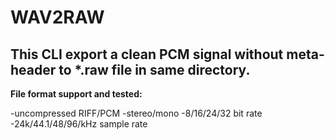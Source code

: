 # WAV2RAW 
## This CLI export a clean PCM signal without meta-header to *.raw file in same directory.
**File format support and tested:**

-uncompressed RIFF/PCM
-stereo/mono
-8/16/24/32 bit rate
-24k/44.1/48/96/kHz sample rate